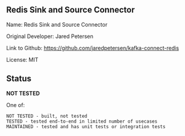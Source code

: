 ## Redis Sink and Source Connector

Name: Redis Sink and Source Connector

Original Developer: Jared Petersen

Link to Github: https://github.com/jaredpetersen/kafka-connect-redis

License: MIT

## Status

**NOT TESTED**

One of:
```text
NOT TESTED - built, not tested
TESTED - tested end-to-end in limited number of usecases
MAINTAINED - tested and has unit tests or integration tests
```
